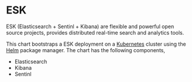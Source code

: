 # ESK

ESK (Elasticsearch + Sentinl + Kibana) are flexible and powerful open source projects, provides distributed real-time search and analytics tools.</br>

This chart bootstraps a ESK deployment on a [Kubernetes](http://kubernetes.io) cluster using the [Helm](https://helm.sh) package manager. The chart has the following components,
- Elasticsearch
- Kibana
- Sentinl
